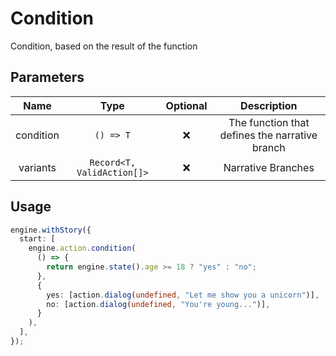 # Condition

Condition, based on the result of the function

## Parameters

|   Name    |            Type            | Optional |                  Description                   |
| :-------: | :------------------------: | :------: | :--------------------------------------------: |
| condition |         `() => T`          |    ❌    | The function that defines the narrative branch |
| variants  | `Record<T, ValidAction[]>` |    ❌    |               Narrative Branches               |

## Usage

```ts
engine.withStory({
  start: [
    engine.action.condition(
      () => {
        return engine.state().age >= 18 ? "yes" : "no";
      },
      {
        yes: [action.dialog(undefined, "Let me show you a unicorn")],
        no: [action.dialog(undefined, "You're young...")],
      }
    ),
  ],
});
```
